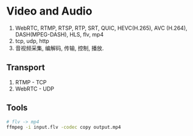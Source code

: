 # Video and Audio

1. WebRTC, RTMP, RTSP, RTP, SRT, QUIC, HEVC(H.265), AVC (H.264), DASH(MPEG-DASH), HLS, flv, mp4
2. tcp, udp, http
3. 音视频采集, 编解码, 传输, 控制, 播放.

## Transport

1. RTMP - TCP
2. WebRTC - UDP

## Tools

```bash
# flv -> mp4
ffmpeg -i input.flv -codec copy output.mp4
```
